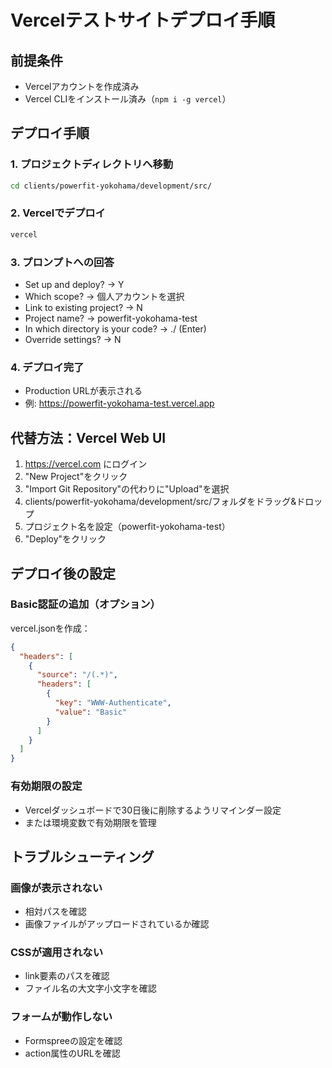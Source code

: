 # Vercelテストサイトデプロイ手順

## 前提条件
- Vercelアカウントを作成済み
- Vercel CLIをインストール済み（`npm i -g vercel`）

## デプロイ手順

### 1. プロジェクトディレクトリへ移動
```bash
cd clients/powerfit-yokohama/development/src/
```

### 2. Vercelでデプロイ
```bash
vercel
```

### 3. プロンプトへの回答
- Set up and deploy? → Y
- Which scope? → 個人アカウントを選択
- Link to existing project? → N
- Project name? → powerfit-yokohama-test
- In which directory is your code? → ./ (Enter)
- Override settings? → N

### 4. デプロイ完了
- Production URLが表示される
- 例: https://powerfit-yokohama-test.vercel.app

## 代替方法：Vercel Web UI

1. https://vercel.com にログイン
2. "New Project"をクリック
3. "Import Git Repository"の代わりに"Upload"を選択
4. clients/powerfit-yokohama/development/src/フォルダをドラッグ&ドロップ
5. プロジェクト名を設定（powerfit-yokohama-test）
6. "Deploy"をクリック

## デプロイ後の設定

### Basic認証の追加（オプション）
vercel.jsonを作成：
```json
{
  "headers": [
    {
      "source": "/(.*)",
      "headers": [
        {
          "key": "WWW-Authenticate",
          "value": "Basic"
        }
      ]
    }
  ]
}
```

### 有効期限の設定
- Vercelダッシュボードで30日後に削除するようリマインダー設定
- または環境変数で有効期限を管理

## トラブルシューティング

### 画像が表示されない
- 相対パスを確認
- 画像ファイルがアップロードされているか確認

### CSSが適用されない
- link要素のパスを確認
- ファイル名の大文字小文字を確認

### フォームが動作しない
- Formspreeの設定を確認
- action属性のURLを確認